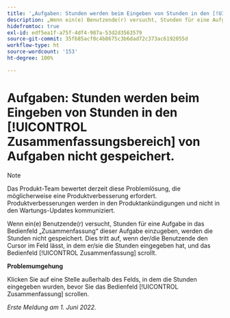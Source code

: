 ```yaml
---
title: '„Aufgaben: Stunden werden beim Eingeben von Stunden in den [!UICONTROL Zusammenfassungsbereich] von Aufgaben nicht gespeichert“'
description: „Wenn ein(e) Benutzende(r) versucht, Stunden für eine Aufgabe in das Bedienfeld ‚Zusammenfassung‘ dieser Aufgabe einzugeben, werden die Stunden nicht gespeichert. Dies tritt auf, wenn der/die Benutzende den Cursor im Feld lässt, in dem er/sie die Stunden eingegeben hat, und das Bedienfeld [!UICONTROL Zusammenfassung] scrollt“
hidefromtoc: true
exl-id: edf5ea1f-a75f-4df4-987a-53d2d3563579
source-git-commit: 35fb85acf0c4b8675c3b6dad72c373ac6192055d
workflow-type: ht
source-wordcount: '153'
ht-degree: 100%

---
```


# Aufgaben: Stunden werden beim Eingeben von Stunden in den [!UICONTROL Zusammenfassungsbereich] von Aufgaben nicht gespeichert.

<!--Converted to story-->

>[!NOTE]
>
>Das Produkt-Team bewertet derzeit diese Problemlösung, die möglicherweise eine Produktverbesserung erfordert. Produktverbesserungen werden in den Produktankündigungen und nicht in den Wartungs-Updates kommuniziert.

Wenn ein(e) Benutzende(r) versucht, Stunden für eine Aufgabe in das Bedienfeld „Zusammenfassung“ dieser Aufgabe einzugeben, werden die Stunden nicht gespeichert. Dies tritt auf, wenn der/die Benutzende den Cursor im Feld lässt, in dem er/sie die Stunden eingegeben hat, und das Bedienfeld [!UICONTROL Zusammenfassung] scrollt.

**Problemumgehung**

Klicken Sie auf eine Stelle außerhalb des Felds, in dem die Stunden eingegeben wurden, bevor Sie das Bedienfeld [!UICONTROL Zusammenfassung] scrollen.

_Erste Meldung am 1. Juni 2022._
